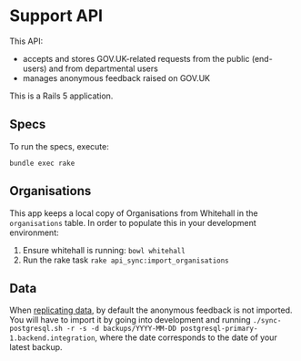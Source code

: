 # Support API

This API:

- accepts and stores GOV.UK-related requests from the public (end-users) and from departmental users
- manages anonymous feedback raised on GOV.UK

This is a Rails 5 application.

## Specs

To run the specs, execute:

    bundle exec rake

## Organisations

This app keeps a local copy of Organisations from Whitehall in the `organisations` table. In order
to populate this in your development environment:

1. Ensure whitehall is running: `bowl whitehall`
2. Run the rake task `rake api_sync:import_organisations`

## Data

When [replicating data](https://github.gds/gds/development#8-import-production-data), by default the anonymous feedback is not imported. You will have to import it by going into development and running `./sync-postgresql.sh -r -s -d backups/YYYY-MM-DD postgresql-primary-1.backend.integration`, where the date corresponds to the date of your latest backup.
